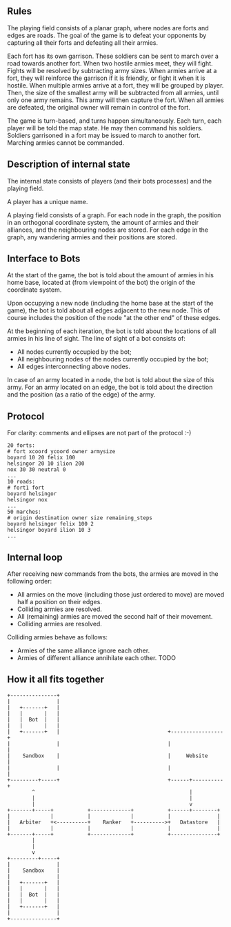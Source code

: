 ## Rules

The playing field consists of a planar graph, where nodes are forts and edges
are roads. The goal of the game is to defeat your opponents by capturing all
their forts and defeating all their armies.

Each fort has its own garrison. These soldiers can be sent to march over a road
towards another fort. When two hostile armies meet, they will fight. Fights will
be resolved by subtracting army sizes. When armies arrive at a fort, they will
reinforce the garrison if it is friendly, or fight it when it is hostile. When
multiple armies arrive at a fort, they will be grouped by player. Then, the size
of the smallest army will be subtracted from all armies, until only one army
remains. This army will then capture the fort. When all armies are defeated, the
original owner will remain in control of the fort.

The game is turn-based, and turns happen simultaneously. Each turn, each player
will be told the map state. He may then command his soldiers. Soldiers
garrisoned in a fort may be issued to march to another fort. Marching armies
cannot be commanded.

## Description of internal state

The internal state consists of players (and their bots processes) and the
playing field.

A player has a unique name.

A playing field consists of a graph. For each node in the graph, the position
in an orthogonal coordinate system, the amount of armies and their alliances,
and the neighbouring nodes are stored. For each edge in the graph, any
wandering armies and their positions are stored.

## Interface to Bots

At the start of the game, the bot is told about the amount of armies in his
home base, located at (from viewpoint of the bot) the origin of the coordinate
system.

Upon occupying a new node (including the home base at the start of the game),
the bot is told about all edges adjacent to the new node. This of course
includes the position of the node "at the other end" of these edges.

At the beginning of each iteration, the bot is told about the locations of all
armies in his line of sight. The line of sight of a bot consists of:
- All nodes currently occupied by the bot;
- All neighbouring nodes of the nodes currently occupied by the bot;
- All edges interconnecting above nodes.

In case of an army located in a node, the bot is told about the size of this
army. For an army located on an edge, the bot is told about the direction and
the position (as a ratio of the edge) of the army.

## Protocol
For clarity: comments and ellipses are not part of the protocol :-)

    20 forts:
    # fort xcoord ycoord owner armysize
    boyard 10 20 felix 100
    helsingor 20 10 ilion 200
    nox 30 30 neutral 0
    ...
    10 roads:
    # fort1 fort
    boyard helsingor
    helsingor nox
    ...
    50 marches:
    # origin destination owner size remaining_steps
    boyard helsingor felix 100 2
    helsingor boyard ilion 10 3
    ...

## Internal loop

After receiving new commands from the bots, the armies are moved in the following order:
- All armies on the move (including those just ordered to move) are moved half a position on their edges.
- Colliding armies are resolved.
- All (remaining) armies are moved the second half of their movement.
- Colliding armies are resolved.

Colliding armies behave as follows:
- Armies of the same alliance ignore each other.
- Armies of different alliance annihilate each other. TODO

## How it all fits together


    +---------------+
    |               |
    |   +-------+   |
    |   |       |   |
    |   |  Bot  |   |
    |   |       |   |
    |   +-------+   |                                   +-----------------+
    |               |                                   |                 |
    |    Sandbox    |                                   |     Website     |
    |               |                                   |                 |
    +---------+-----+                                   +------+----------+
            ^                                                  |
            |                                                  |
            |                                                  v
    +-------+-----+           +-------------+           +------+--------+
    |             |           |             |           |               |
    |   Arbiter   +<----------+    Ranker   +---------->+   Datastore   |
    |             |           |             |           |               |
    +-------+-----+           +-------------+           +---------------+
            |
            |
            v
    +---------+-----+
    |               |
    |    Sandbox    |
    |               |
    |   +-------+   |
    |   |       |   |
    |   |  Bot  |   |
    |   |       |   |
    |   +-------+   |
    |               |
    +---------------+
